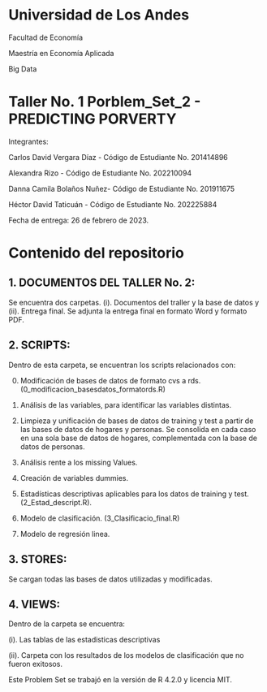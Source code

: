 # Universidad de Los Andes

Facultad de Economía

Maestría en Economía Aplicada

Big Data

# Taller No. 1 Porblem_Set_2 - PREDICTING PORVERTY

Integrantes: 

Carlos David Vergara Díaz -
Código de Estudiante No. 201414896

Alexandra Rizo - 
Código de Estudiante No. 202210094

Danna Camila Bolaños Nuñez- 
Código de Estudiante No. 201911675

Héctor David Taticuán - 
Código de Estudiante No. 202225884

Fecha de entrega: 26 de febrero de 2023. 

# Contenido del repositorio

## 1. DOCUMENTOS DEL TALLER No. 2:

Se encuentra dos carpetas. (i). Documentos del traller y la base de datos y (ii). Entrega final. Se adjunta la entrega final en formato Word y formato PDF. 

## 2. SCRIPTS:

Dentro de esta carpeta, se encuentran los scripts relacionados con: 

0. Modificación de bases de datos de formato cvs a rds. (0_modificacion_basesdatos_formatords.R)

1. Análisis de las variables, para identificar las variables distintas. 

2. Limpieza y unificación de bases de datos de training y test a partir de las bases de datos de hogares y personas. Se consolida en cada caso en una sola base de datos de hogares, complementada con la base de datos de personas. 

3. Análisis rente a los missing Values.

4. Creación de variables dummies.

5. Estadísticas descriptivas aplicables para los datos de training y test. (2_Estad_descript.R). 

6. Modelo de clasificación. (3_Clasificacio_final.R)

7. Modelo de regresión linea. 

## 3. STORES:

Se cargan todas las bases de datos utilizadas y modificadas. 

## 4. VIEWS:

Dentro de la carpeta se encuentra: 

(i). Las tablas de las estadisticas descriptivas

(ii). Carpeta con los resultados de los modelos de clasificación que no fueron exitosos. 


Este Problem Set se trabajó en la versión de R 4.2.0 y licencia MIT. 
